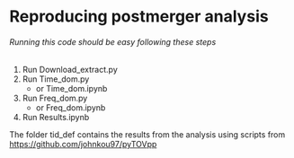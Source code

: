 # Reproducing postmerger analysis

###### Running this code should be easy following these steps

1. Run Download_extract.py
1. Run Time_dom.py
   * or Time_dom.ipynb
1. Run Freq_dom.py
   * or Freq_dom.ipynb
1. Run Results.ipynb

The folder tid_def contains the results from the analysis using scripts from https://github.com/johnkou97/pyTOVpp
